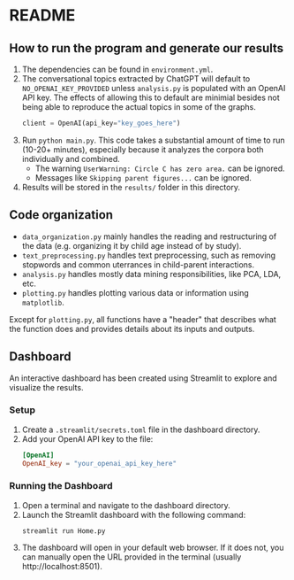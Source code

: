 # README

## How to run the program and generate our results

1. The dependencies can be found in `environment.yml`.
2. The conversational topics extracted by ChatGPT will default to `NO_OPENAI_KEY_PROVIDED` unless `analysis.py` is populated with an OpenAI API key. The effects of allowing this to default are minimial besides not being able to reproduce the actual topics in some of the graphs. 
    ```python
    client = OpenAI(api_key="key_goes_here")
    ```
3. Run `python main.py`. This code takes a substantial amount of time to run (10-20+ minutes), especially because it analyzes the corpora both individually and combined.
   - The warning `UserWarning: Circle C has zero area.` can be ignored.
   - Messages like `Skipping parent figures...` can be ignored.
4. Results will be stored in the `results/` folder in this directory.

## Code organization

- `data_organization.py` mainly handles the reading and restructuring of the data (e.g. organizing it by child age instead of by study).
- `text_preprocessing.py` handles text preprocessing, such as removing stopwords and common uterrances in child-parent interactions.
- `analysis.py` handles mostly data mining responsibilities, like PCA, LDA, etc.
- `plotting.py` handles plotting various data or information using `matplotlib`.

Except for `plotting.py`, all functions have a "header" that describes what the function does and provides details about its inputs and outputs.

## Dashboard

An interactive dashboard has been created using Streamlit to explore and visualize the results.

### Setup
1. Create a `.streamlit/secrets.toml` file in the dashboard directory.
2. Add your OpenAI API key to the file:
   ```toml
   [OpenAI]
   OpenAI_key = "your_openai_api_key_here"
   ```

### Running the Dashboard
1. Open a terminal and navigate to the dashboard directory.
2. Launch the Streamlit dashboard with the following command:
   ```
   streamlit run Home.py
   ```
3. The dashboard will open in your default web browser. If it does not, you can manually open the URL provided in the terminal (usually http://localhost:8501).

